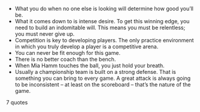  - What you do when no one else is looking will determine how good you’ll be.
 - What it comes down to is intense desire. To get this winning edge, you need to build an indomitable will. This means you must be relentless; you must never give up.
 - Competition is key to developing players. The only practice environment in which you truly develop a player is a competitive arena.
 - You can never be fit enough for this game.
 - There is no better coach than the bench.
 - When Mia Hamm touches the ball, you just hold your breath.
 - Usually a championship team is built on a strong defense. That is something you can bring to every game. A great attack is always going to be inconsistent – at least on the scoreboard – that’s the nature of the game.

7 quotes